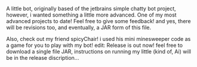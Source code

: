 A little bot, originally based of the jetbrains simple chatty bot project, however, i wanted something a little more advanced. One of my most advanced projects to date! Feel free to give some feedback! and yes, there will be revisions too, and eventually, a JAR form of this file.

Also, check out my friend spicyChair! i used his mini minesweeper code as a game for you to play with my bot! 
edit: Release is out now! feel free to download a single file JAR, instructions on running my little (kind of, Ai) will be in the release discription...
   
